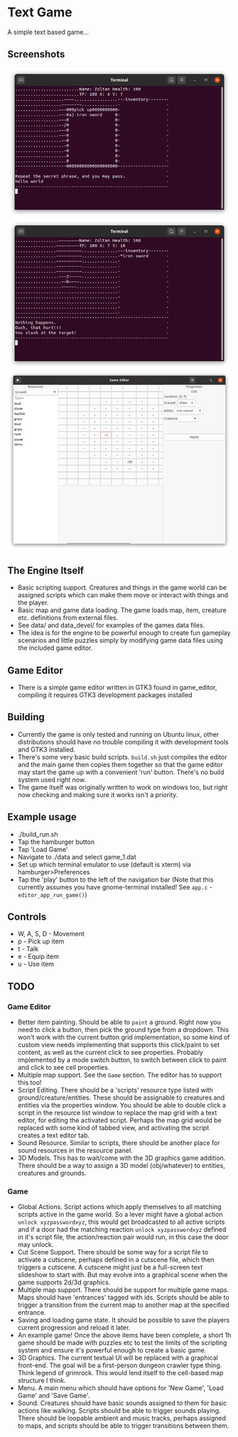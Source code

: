 # Text Game
A simple text based game...

## Screenshots
![Example gameplay](screenshots/game.png)
![Example gameplay](screenshots/game2.png)
![The game editor](screenshots/game_editor.png)


## The Engine Itself
- Basic scripting support. Creatures and things in the game world can be assigned scripts which can make them move or interact with things and the player.
- Basic map and game data loading. The game loads map, item, creature etc. definitions from external files.
- See data/ and data_devel/ for examples of the games data files.
- The idea is for the engine to be powerful enough to create fun gameplay scenarios and little puzzles simply by modifying game data files using the included game editor.

## Game Editor
- There is a simple game editor written in GTK3 found in game_editor, compiling it requires GTK3 development packages installed


## Building
- Currently the game is only tested and running on Ubuntu linux, other distributions should have no trouble compiling it with development tools and GTK3 installed.
- There's some very basic build scripts. `build.sh` just compiles the editor and the main game then copies them together so that the game editor may start the game up with a convenient 'run' button. There's no build system used right now.
- The game itself was originally written to work on windows too, but right now checking and making sure it works isn't a priority.

## Example usage
- ./build_run.sh
- Tap the hamburger button
- Tap 'Load Game'
- Navigate to ./data and select game_1.dat
- Set up which terminal emulator to use (default is xterm) via hamburger>Preferences
- Tap the 'play' button to the left of the navigation bar
(Note that this currently assumes you have gnome-terminal installed! See `app.c` - `editor_app_run_game()`)

## Controls
- W, A, S, D - Movement
- p - Pick up item
- t - Talk
- e - Equip item
- u - Use item


## TODO
### Game Editor
- Better item painting. Should be able to `paint` a ground. Right now you need to click a button, then pick the ground type from a dropdown. This won't work with the current button grid implementation, so some kind of custom view needs implementing that supports this click/paint to set content, as well as the current click to see properties. Probably implemented by a mode switch button, to switch between click to paint and click to see cell properties.
- Multiple map support. See the `Game` section. The editor has to support this too!
- Script Editing. There should be a 'scripts' resource type listed with ground/creature/entities. These should be assignable to creatures and entities via the properties window. You should be able to double click a script in the resource list window to replace the map grid with a text editor, for editing the activated script. Perhaps the map grid would be replaced with some kind of tabbed view, and activating the script creates a text editor tab.
- Sound Resource. Similar to scripts, there should be another place for sound resources in the resource panel.
- 3D Models. This has to wait/come with the 3D graphics game addition. There should be a way to assign a 3D model (obj/whatever) to entities, creatures and grounds.

### Game
- Global Actions. Script actions which apply themselves to all matching scripts active in the game world. So a lever might have a global action `unlock xyzpasswordxyz`, this would get broadcasted to all active scripts and if a door had the matching reaction `unlock xyzpasswordxyz` defined in it's script file, the action/reaction pair would run, in this case the door may unlock.
- Cut Scene Support. There should be some way for a script file to activate a cutscene, perhaps defined in a cutscene file, which then triggers a cutscene. A cutscene might just be a full-screen text slideshow to start with. But may evolve into a graphical scene when the game supports 2d/3d graphics.
- Multiple map support. There should be support for multiple game maps. Maps should have 'entrances' tagged with ids. Scripts should be able to trigger a transition from the current map to another map at the specified entrance.
- Saving and loading game state. It should be possible to save the players current progression and reload it later.
- An example game! Once the above items have been complete, a short 1h game should be made with puzzles etc to test the limits of the scripting system and ensure it's powerful enough to create a basic game.
- 3D Graphics. The current textual UI will be replaced with a graphical front-end. The goal will be a first-person dungeon crawler type thing. Think legend of grimrock. This would lend itself to the cell-based map structure I think.
- Menu. A main menu which should have options for 'New Game', 'Load Game' and 'Save Game'.
- Sound. Creatures should have basic sounds assigned to them for basic actions like walking. Scripts should be able to trigger sounds playing. There should be loopable ambient and music tracks, perhaps assigned to maps, and scripts should be able to trigger transitions between them.

